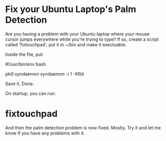 # Fix your Ubuntu Laptop's Palm Detection

Are you having a problem with your Ubuntu laptop where your mouse cursor jumps everywhere while you're trying to type? If so, create a script called 'fixtouchpad', put it in ~/bin and make it exectuable.

Inside the file, put:

#!/usr/bin/env bash

pkill syndaemon
syndaemon -i 1 -KRd

Save it. Done.

On startup, you can run:

# fixtouchpad

And then the palm detection problem is now fixed. Mostly. Try it and let me know if you have any problems with it.